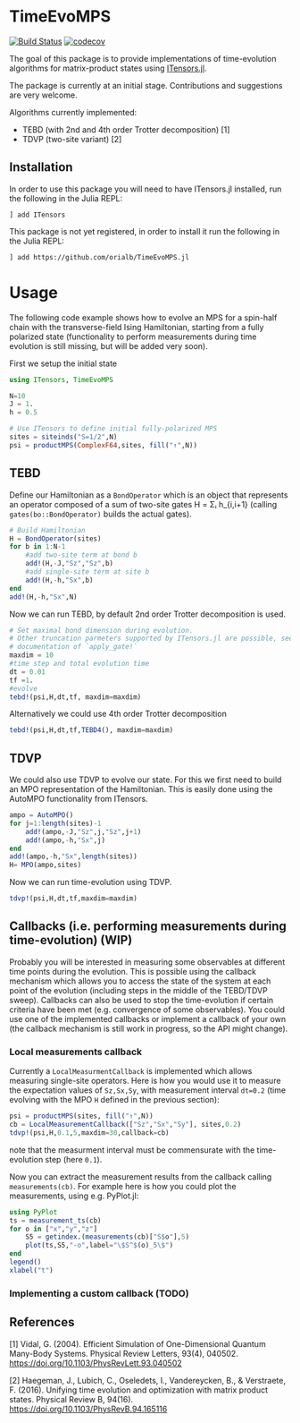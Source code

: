 # TimeEvoMPS 
[![Build Status](https://travis-ci.org/orialb/TimeEvoMPS.jl.svg?branch=master)](https://travis-ci.org/orialb/TimeEvoMPS.jl)
[![codecov](https://codecov.io/gh/orialb/TimeEvoMPS.jl/branch/master/graph/badge.svg)](https://codecov.io/gh/orialb/TimeEvoMPS.jl)

The goal of this package is to provide implementations of time-evolution algorithms for matrix-product states using 
[ITensors.jl](https://github.com/ITensor/ITensors.jl). 

The package is currently at an initial stage. Contributions and suggestions are very welcome. 

Algorithms currently implemented:
- TEBD (with 2nd and 4th order Trotter decomposition) [1]
- TDVP (two-site variant) [2]


## Installation
In order to use this package you will need to have ITensors.jl installed, run the following in the Julia REPL:
```
] add ITensors
```
This package is not yet registered, in order to install it run the following in the Julia REPL:
```
] add https://github.com/orialb/TimeEvoMPS.jl
```

# Usage
The following code example shows how to evolve an MPS for a spin-half chain with the transverse-field Ising Hamiltonian, starting from a fully polarized state (functionality to perform measurements during time evolution is still missing, but will be added very soon).

First we setup the initial state 
```julia
using ITensors, TimeEvoMPS

N=10
J = 1.
h = 0.5

# Use ITensors to define initial fully-polarized MPS
sites = siteinds("S=1/2",N)
psi = productMPS(ComplexF64,sites, fill("↑",N))
```

## TEBD

Define our Hamiltonian as a `BondOperator` which is an object that represents 
an operator composed of a sum of two-site gates H = Σᵢ h_{i,i+1} (calling `gates(bo::BondOperator)` builds
the actual gates).

```julia
# Build Hamiltonian
H = BondOperator(sites)
for b in 1:N-1
    #add two-site term at bond b
    add!(H,-J,"Sz","Sz",b)
    #add single-site term at site b
    add!(H,-h,"Sx",b)
end
add!(H,-h,"Sx",N)
```

Now we can run TEBD, by default 2nd order Trotter decomposition is used.
```julia
# Set maximal bond dimension during evolution.
# Other truncation parmeters supported by ITensors.jl are possible, see 
# documentation of `apply_gate!`
maxdim = 10
#time step and total evolution time 
dt = 0.01
tf =1.
#evolve
tebd!(psi,H,dt,tf, maxdim=maxdim)
``` 

Alternatively we could use 4th order Trotter decomposition
```julia
tebd!(psi,H,dt,tf,TEBD4(), maxdim=maxdim)
```

## TDVP

We could also use TDVP to evolve our state. For this we first need to build an MPO representation
of the Hamiltonian. This is easily done using the AutoMPO functionality from ITensors.

```julia
ampo = AutoMPO()
for j=1:length(sites)-1
    add!(ampo,-J,"Sz",j,"Sz",j+1)
    add!(ampo,-h,"Sx",j)
end
add!(ampo,-h,"Sx",length(sites))
H= MPO(ampo,sites)
```

Now we can run time-evolution using TDVP. 
```julia
tdvp!(psi,H,dt,tf,maxdim=maxdim)
```

## Callbacks (i.e. performing measurements during time-evolution) (WIP)

Probably you will be interested in measuring some observables at different time
points during the evolution. This is possible using the callback mechanism which
allows you to access the state of the system at each point of the evolution
(including steps in the middle of the TEBD/TDVP sweep). Callbacks can also be
used to stop the time-evolution if certain criteria have been met (e.g.
convergence of some observables). You could use one of the implemented callbacks
or implement a callback of your own (the callback mechanism is still work in
progress, so the API might change).

### Local measurements callback

Currently a `LocalMeasurmentCallback` is implemented which allows measuring single-site operators. 
Here is how you would use it to measure the expectation values of `Sz,Sx,Sy`, with measurement interval `dt=0.2` 
(time evolving with the MPO `H` defined in the previous section):
```julia
psi = productMPS(sites, fill("↑",N))
cb = LocalMeasurementCallback(["Sz","Sx","Sy"], sites,0.2)
tdvp!(psi,H,0.1,5,maxdim=30,callback=cb)
```
note that the measurment interval must be commensurate with the time-evolution step (here `0.1`).

Now you can extract the measurement results from the callback calling `measurements(cb)`. For example here is how you could plot
the measurements, using e.g. PyPlot.jl: 
```julia
using PyPlot
ts = measurement_ts(cb)
for o in ["x","y","z"]
    S5 = getindex.(measurements(cb)["S$o"],5)
    plot(ts,S5,"-o",label="\$S^$(o)_5\$")
end
legend()
xlabel("t")
```

### Implementing a custom callback (TODO)

## References
[1] Vidal, G. (2004). Efficient Simulation of One-Dimensional Quantum Many-Body
Systems. Physical Review Letters, 93(4), 040502.
https://doi.org/10.1103/PhysRevLett.93.040502

[2] Haegeman, J., Lubich, C., Oseledets, I., Vandereycken, B., & Verstraete,
F. (2016). Unifying time evolution and optimization with matrix product states.
Physical Review B, 94(16). https://doi.org/10.1103/PhysRevB.94.165116
